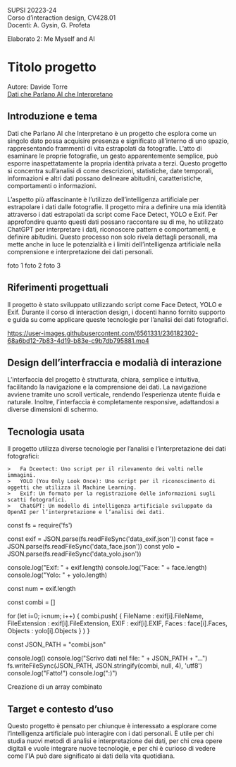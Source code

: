 SUPSI 20223-24  
Corso d’interaction design, CV428.01  
Docenti: A. Gysin, G. Profeta  

Elaborato 2: Me Myself and AI 

# Titolo progetto
Autore: Davide Torre  
[Dati che Parlano AI che Interpretano](https://ixd-supsi.github.io/2023/esempi/mp_hands/es6/1_landmarks)


## Introduzione e tema
Dati che Parlano AI che Interpretano è un progetto che esplora come un singolo dato possa acquisire presenza e significato all’interno di uno spazio, rappresentando frammenti di vita estrapolati da fotografie. L’atto di esaminare le proprie fotografie, un gesto apparentemente semplice, può esporre inaspettatamente la propria identità privata a terzi. Questo progetto si concentra sull’analisi di come descrizioni, statistiche, date temporali, informazioni e altri dati possano delineare abitudini, caratteristiche, comportamenti o informazioni.

L’aspetto più affascinante è l’utilizzo dell’intelligenza artificiale per estrapolare i dati dalle fotografie. Il progetto mira a definire una mia identità attraverso i dati estrapolati da script come Face Detect, YOLO e Exif. Per approfondire quanto questi dati possano raccontare su di me, ho utilizzato ChatGPT per interpretare i dati, riconoscere pattern e comportamenti, e definire abitudini. Questo processo non solo rivela dettagli personali, ma mette anche in luce le potenzialità e i limiti dell’intelligenza artificiale nella comprensione e interpretazione dei dati personali.


foto 1
foto 2
foto 3


## Riferimenti progettuali
Il progetto è stato sviluppato utilizzando script come Face Detect, YOLO e Exif. Durante il corso di interaction design, i docenti hanno fornito supporto e guida su come applicare queste tecnologie per l’analisi dei dati fotografici.


https://user-images.githubusercontent.com/6561331/236182302-68a6bd12-7b83-4d19-b83e-c9b7db795881.mp4


## Design dell’interfraccia e modalià di interazione
L’interfaccia del progetto è strutturata, chiara, semplice e intuitiva, facilitando la navigazione e la comprensione dei dati. La navigazione avviene tramite uno scroll verticale, rendendo l’esperienza utente fluida e naturale. Inoltre, l’interfaccia è completamente responsive, adattandosi a diverse dimensioni di schermo.


## Tecnologia usata

Il progetto utilizza diverse tecnologie per l’analisi e l’interpretazione dei dati fotografici:

	>   Fa Dceetect: Uno script per il rilevamento dei volti nelle immagini.
	>   YOLO (You Only Look Once): Uno script per il riconoscimento di oggetti che utilizza il Machine Learning.
	>   Exif: Un formato per la registrazione delle informazioni sugli scatti fotografici.
	>   ChatGPT: Un modello di intelligenza artificiale sviluppato da OpenAI per l’interpretazione e l’analisi dei dati.


const fs = require('fs')

const exif = JSON.parse(fs.readFileSync('data_exif.json'))
const face = JSON.parse(fs.readFileSync('data_face.json'))
const yolo = JSON.parse(fs.readFileSync('data_yolo.json'))

console.log("Exif: " + exif.length)
console.log("Face: " + face.length)
console.log("Yolo: " + yolo.length)

const num = exif.length

const combi = []

for (let i=0; i<num; i++) {
    combi.push( {
        FileName : exif[i].FileName,
        FileExtension : exif[i].FileExtension,
        EXIF : exif[i].EXIF,
        Faces : face[i].Faces, 
        Objects : yolo[i].Objects
    } )
}

const JSON_PATH = "combi.json"

console.log()
console.log("Scrivo dati nel file: " + JSON_PATH + "...")
fs.writeFileSync(JSON_PATH, JSON.stringify(combi, null, 4), 'utf8')
console.log("Fatto!")
console.log(":)")

Creazione di un array combinato

## Target e contesto d’uso
Questo progetto è pensato per chiunque è interessato a esplorare come l’intelligenza artificiale può interagire con i dati personali. È utile per chi studia nuovi metodi di analisi e interpretazione dei dati, per chi crea opere digitali e vuole integrare nuove tecnologie, e per chi è curioso di vedere come l’IA può dare significato ai dati della vita quotidiana.